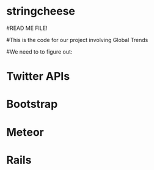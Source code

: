 # stringcheese
#READ ME FILE!

#This is the code for our project involving Global Trends

#We need to to figure out:
# Twitter APIs
# Bootstrap
# Meteor
# Rails

